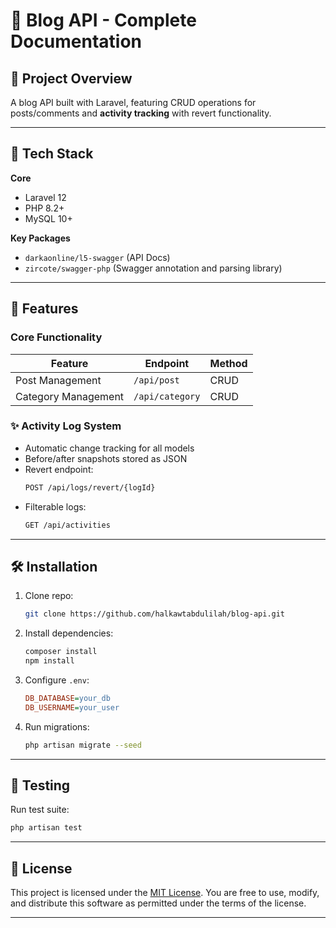 # 📝 Blog API - Complete Documentation

## 🌟 Project Overview
A blog API built with Laravel, featuring CRUD operations for posts/comments and **activity tracking** with revert functionality.

---

## 🧰 Tech Stack
**Core**
- Laravel 12
- PHP 8.2+
- MySQL 10+

**Key Packages**
- `darkaonline/l5-swagger` (API Docs)
- `zircote/swagger-php` (Swagger annotation and parsing library)
---

## 🚀 Features

### Core Functionality
| Feature             | Endpoint        | Method |
|---------------------|-----------------|--------|
| Post Management     | `/api/post`     | CRUD   |
| Category Management | `/api/category` | CRUD   |

### ✨ Activity Log System
- Automatic change tracking for all models
- Before/after snapshots stored as JSON
- Revert endpoint:
  ```bash
  POST /api/logs/revert/{logId}
  ```
- Filterable logs:
  ```bash
  GET /api/activities
  ```

---

## 🛠️ Installation
1. Clone repo:
   ```bash
   git clone https://github.com/halkawtabdulilah/blog-api.git
   ```
2. Install dependencies:
   ```bash
   composer install
   npm install
   ```
3. Configure `.env`:
   ```ini
   DB_DATABASE=your_db
   DB_USERNAME=your_user
   ```
4. Run migrations:
   ```bash
   php artisan migrate --seed
   ```

---

## 🧪 Testing
Run test suite:
```bash
php artisan test
```

---

## 📄 License

This project is licensed under the [MIT License](LICENSE).
You are free to use, modify, and distribute this software as permitted under the terms of the license.

---
